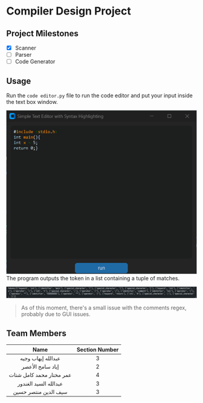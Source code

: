 # Compiler Design Project
## Project Milestones
- [x] Scanner
- [ ] Parser
- [ ] Code Generator
## Usage
Run the `code editor.py` file to run the code editor and put your input inside the text box window.

![Testcase Example](assets/image.png)
The program outputs the token in a list containing a tuple of matches.

![Output Image](assets/image2.png)

> As of this moment, there's a small issue with the comments regex, probably due to GUI issues.

## Team Members
| Name | Section Number |
| :----: | :---: |
| عبدالله إيهاب وجيه     | 3     |
|   إياد سامح الأعصر     | 2   |
| عمر مختار محمد كامل شتات      |   4    |
| عبدالله السيد الغندور| 3|
| سيف الدين منتصر حسين| 3|
